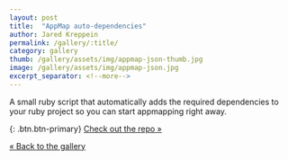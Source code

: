 ```yaml
---
layout: post
title:  "AppMap auto-dependencies"
author: Jared Kreppein
permalink: /gallery/:title/
category: gallery
thumb: /gallery/assets/img/appmap-json-thumb.jpg
image: /gallery/assets/img/appmap-json.jpg
excerpt_separator: <!--more-->
---
```

A small ruby script that automatically adds the required dependencies to your ruby project so you can start appmapping right away.
<!--more-->

{: .btn.btn-primary}
[Check out the repo &raquo;](https://github.com/jaredKreppein/appmap_auto_dependencies)

[&laquo; Back to the gallery](/gallery)

